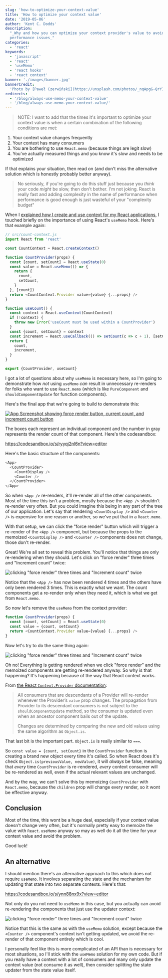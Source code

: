 ```yaml
---
slug: 'how-to-optimize-your-context-value'
title: 'How to optimize your context value'
date: '2019-05-06'
author: 'Kent C. Dodds'
description:
  "_Why and how you can optimize your context provider's value to avoid
  performance issues_"
categories:
  - 'react'
keywords:
  - 'javascript'
  - 'react'
  - 'useMemo'
  - 'react hooks'
  - 'react context'
banner: './images/banner.jpg'
bannerCredit:
  'Photo by [Paweł Czerwiński](https://unsplash.com/photos/_nqApgG-QrY)'
redirects:
  - '/blog/always-use-memo-your-context-value'
  - '/blog/always-use-memo-your-context-value/'
---
```


> NOTE: I want to add that the times it's important to optimize your context
> value is when a certain combination of the following conditions are met:

1. Your context value changes frequently
2. Your context has many consumers
3. You are bothering to use `React.memo` (because things are legit slow)
4. You've actually measured things and you know it's slow and needs to be
   optimized

If that explains your situation, then read on (and don't miss the alternative
solution which is honestly probably better anyway).

> No seriously, if you're going to do this stuff just because you _think_ your
> code _might_ be slow, then don't bother. I'm not joking. React is really
> fast and adding complexity in the name of performance when performance is
> good enough is just wasteful of your "complexity budget"

When I
[explained how I create and use context for my React applications](/blog/how-to-use-react-context-effectively),
I touched briefly on the importance of using React's `useMemo` hook. Here's that
example again:

```javascript {8-14}
// src/count-context.js
import React from 'react'

const CountContext = React.createContext()

function CountProvider(props) {
  const [count, setCount] = React.useState(0)
  const value = React.useMemo(() => {
    return {
      count,
      setCount,
    }
  }, [count])
  return <CountContext.Provider value={value} {...props} />
}

function useCount() {
  const context = React.useContext(CountContext)
  if (!context) {
    throw new Error('useCount must be used within a CountProvider')
  }
  const {count, setCount} = context
  const increment = React.useCallback(() => setCount(c => c + 1), [setCount])
  return {
    count,
    increment,
  }
}

export {CountProvider, useCount}
```

I got a lot of questions about why `useMemo` is necessary here, so I'm going to
demonstrate how _not_ using `useMemo` _can_ result in unnecessary re-renders for
folks who want to use `React.memo` (which is like `PureComponent` and
`shouldComponentUpdate` for function components).

Here's the final app that we're going to build to demonstrate this:

[![App Screenshot showing force render button, current count, and increment count button](./images/screenshot-of-app.png)](https://codesandbox.io/s/ryyqj2nl6n)

The boxes each represent an individual component and the number in gray
represents the render count of that component. Here's the codesandbox:

https://codesandbox.io/s/ryyqj2nl6n?view=editor

Here's the basic structure of the components:

```javascript
<App>
  <CountProvider>
    <CountDisplay />
    <Counter />
  </CountProvider>
</App>
```

So when `<App />` re-renders, it'll re-render all of the other components. Most
of the time this isn't a problem, mostly because the `<App />` shouldn't
re-render very often. But you could imagine this being in any part of the tree
of our application. Let's say that rendering `<CountDisplay />` and
`<Counter />` is expensive for one reason or another, so we've put that in a
`React.memo`.

With that setup, we can click the "force render" button which will trigger a
re-render of the `<App />` component, but because the props to the memoized
`<CountDisplay />` and `<Counter />` components does not change, those don't
re-render.

Great! We're all set to reveal this problem. You'll notice that things are only
re-rendering when they should. Let's click on "force render" three times and
"Increment count" twice:

![clicking "force render" three times and "Increment count" twice](./images/memoized.gif)

Notice that the `<App />` has now been rendered 4 times and the others have only
been rendered 3 times. This is exactly what we want. The count components get a
re-render only when they need it, which is what we get from `React.memo`.

So now let's remove the `useMemo` from the context provider:

```javascript {3}
function CountProvider(props) {
  const [count, setCount] = React.useState(0)
  const value = {count, setCount}
  return <CountContext.Provider value={value} {...props} />
}
```

Now let's try to do the same thing again:

![clicking "force render" three times and "Increment count" twice](./images/not-memoized.gif)

Oh no! Everything is getting rendered when we click "force render" and the
memoized components are getting re-rendered anyway. So why is that happening?
It's happening because of the way that React context works.

From
[the React `Context.Provider` documentation](https://reactjs.org/docs/context.html#contextprovider):

> All consumers that are descendants of a Provider will re-render whenever the
> Provider’s `value` prop changes. The propagation from Provider to its
> descendant consumers is not subject to the `shouldComponentUpdate` method, so
> the consumer is updated even when an ancestor component bails out of the
> update.
>
> Changes are determined by comparing the new and old values using the same
> algorithm as `Object.is`.

That last bit is the important part. `Object.is` is really similar to `===`.

So `const value = {count, setCount}` in the `CountProvider` function is creating
a brand new object every time it's called. So when React does it's check
`Object.is(previousValue, newValue)`, it will _always_ be false, meaning that
_every_ time `CountProvider` is re-rendered, _every_ context consumer will be
re-rendered as well, even if the actual relevant values are unchanged.

And by the way, we can't solve this by memoizing `CountProvider` with
`React.memo`, because the `children` prop will change every render, so it wont
be effective anyway.

## Conclusion

Most of the time, this wont be a huge deal, especially if your context value
doesn't change very often, but it's normally pretty easy to memoize the value
with `React.useMemo` anyway so may as well do it all the time for your context
value and avoid the problem.

Good luck!

## An alternative

I should mention there's an alternative approach to this which does not require
`useMemo`. It involves separating the state and the mechanism for updating that
state into two separate contexts. Here's that:

https://codesandbox.io/s/ynn88nx9x?view=editor

Not only do you not need to `useMemo` in this case, but you actually can avoid
re-rendering the components that just use the updater context:

![clicking "force render" three times and "Increment count" twice](./images/split-contexts.gif)

Notice that this is the same as with the `useMemo` solution, except because the
`<Counter />` component's context isn't getting updated, we avoid the re-render
of that component entirely which is cool.

I personally feel like this is more complicated of an API than is necessary for
most situations, so I'll stick with the `useMemo` solution for my own code. But
if you really have a context with a lot of consumers and many only update the
context value (not consume it as well), then consider splitting the state
updater from the state value itself.
